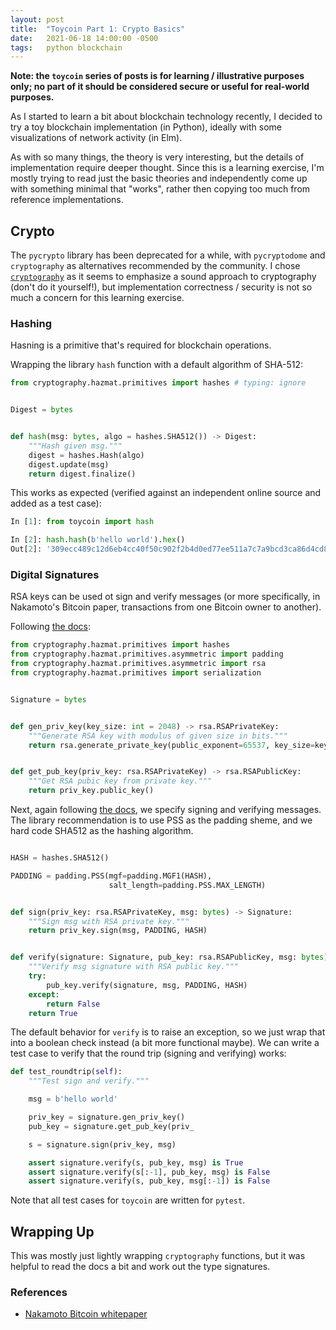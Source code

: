 ```yaml
---
layout: post
title:  "Toycoin Part 1: Crypto Basics"
date:   2021-06-18 14:00:00 -0500
tags:   python blockchain
---
```


**Note: the `toycoin` series of posts is for learning / illustrative purposes only; no part of it should be considered secure or useful for real-world purposes.**

As I started to learn a bit about blockchain technology recently, I decided to try a toy blockchain implementation (in Python), ideally with some visualizations of network activity (in Elm).

As with so many things, the theory is very interesting, but the details of implementation require deeper thought. Since this is a learning exercise, I'm mostly trying to read just the basic theories and independently come up with something minimal that "works", rather then copying too much from reference implementations.


## Crypto

The `pycrypto` library has been deprecated for a while, with `pycryptodome` and `cryptography` as alternatives recommended by the community. I chose [`cryptography`](https://cryptography.io/en/latest/) as it seems to emphasize a sound approach to cryptography (don't do it yourself!), but implementation correctness / security is not so much a concern for this learning exercise.

### Hashing

Hasning is a primitive that's required for blockchain operations.

Wrapping the library `hash` function with a default algorithm of SHA-512:

```python
from cryptography.hazmat.primitives import hashes # typing: ignore


Digest = bytes


def hash(msg: bytes, algo = hashes.SHA512()) -> Digest:
    """Hash given msg."""
    digest = hashes.Hash(algo)
    digest.update(msg)
    return digest.finalize()
```

This works as expected (verified against an independent online source and added as a test case):

```python
In [1]: from toycoin import hash

In [2]: hash.hash(b'hello world').hex()
Out[2]: '309ecc489c12d6eb4cc40f50c902f2b4d0ed77ee511a7c7a9bcd3ca86d4cd86f989dd35bc5ff499670da34255b45b0cfd830e81f605dcf7dc5542e93ae9cd76f'

```


### Digital Signatures

RSA keys can be used ot sign and verify messages (or more specifically, in Nakamoto's Bitcoin paper, transactions from one Bitcoin owner to another).

Following [the docs](https://cryptography.io/en/latest/hazmat/primitives/asymmetric/rsa/?highlight=rsa#module-cryptography.hazmat.primitives.asymmetric.rsa):

```python
from cryptography.hazmat.primitives import hashes
from cryptography.hazmat.primitives.asymmetric import padding
from cryptography.hazmat.primitives.asymmetric import rsa
from cryptography.hazmat.primitives import serialization


Signature = bytes


def gen_priv_key(key_size: int = 2048) -> rsa.RSAPrivateKey:
    """Generate RSA key with modulus of given size in bits."""
    return rsa.generate_private_key(public_exponent=65537, key_size=key_size)


def get_pub_key(priv_key: rsa.RSAPrivateKey) -> rsa.RSAPublicKey:
    """Get RSA pubic key from private key."""
    return priv_key.public_key()
```

Next, again following [the docs](https://cryptography.io/en/latest/hazmat/primitives/asymmetric/rsa/?highlight=sign#signing), we specify signing and verifying messages. The library recommendation is to use PSS as the padding sheme, and we hard code SHA512 as the hashing algorithm.

```python

HASH = hashes.SHA512()

PADDING = padding.PSS(mgf=padding.MGF1(HASH),
                      salt_length=padding.PSS.MAX_LENGTH)


def sign(priv_key: rsa.RSAPrivateKey, msg: bytes) -> Signature:
    """Sign msg with RSA private key."""
    return priv_key.sign(msg, PADDING, HASH)


def verify(signature: Signature, pub_key: rsa.RSAPublicKey, msg: bytes) -> bool:
    """Verify msg signature with RSA public key."""
    try:
        pub_key.verify(signature, msg, PADDING, HASH)
    except:
        return False
    return True
```

The default behavior for `verify` is to raise an exception, so we just wrap that into a boolean check instead (a bit more functional maybe). We can write a test case to verify that the round trip (signing and verifying) works:


```python
def test_roundtrip(self):
    """Test sign and verify."""

    msg = b'hello world'

    priv_key = signature.gen_priv_key()
    pub_key = signature.get_pub_key(priv_

    s = signature.sign(priv_key, msg)

    assert signature.verify(s, pub_key, msg) is True
    assert signature.verify(s[:-1], pub_key, msg) is False
    assert signature.verify(s, pub_key, msg[:-1]) is False
```

Note that all test cases for `toycoin` are written for `pytest`.



## Wrapping Up

This was mostly just lightly wrapping `cryptography` functions, but it was helpful to read the docs a bit and work out the type signatures.


### References

- [Nakamoto Bitcoin whitepaper](https://bitcoin.org/bitcoin.pdf)
